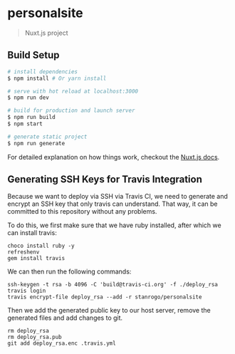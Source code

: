 # personalsite

> Nuxt.js project

## Build Setup

``` bash
# install dependencies
$ npm install # Or yarn install

# serve with hot reload at localhost:3000
$ npm run dev

# build for production and launch server
$ npm run build
$ npm start

# generate static project
$ npm run generate
```

For detailed explanation on how things work, checkout the [Nuxt.js docs](https://github.com/nuxt/nuxt.js).

## Generating SSH Keys for Travis Integration
Because we want to deploy via SSH via Travis CI, we need to generate and encrypt an SSH key
that only travis can understand. That way, it can be committed to this repository without any problems.

To do this, we first make sure that we have ruby installed, after which we can install travis:
```
choco install ruby -y
refreshenv
gem install travis
```

We can then run the following commands:
```
ssh-keygen -t rsa -b 4096 -C 'build@travis-ci.org' -f ./deploy_rsa
travis login
travis encrypt-file deploy_rsa --add -r stanrogo/personalsite
```

Then we add the generated public key to our host server, remove the generated files
and add changes to git.

```
rm deploy_rsa
rm deploy_rsa.pub
git add deploy_rsa.enc .travis.yml
```

